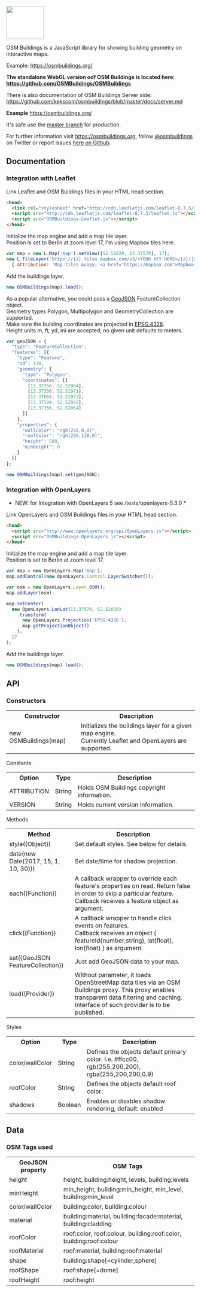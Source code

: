 
<img src="https://osmbuildings.org/logo.svg" width="100" height="88">

OSM Buildings is a JavaScript library for showing building geometry on interactive maps.

Example: https://osmbuildings.org/

**The standalone WebGL version odf OSM Buildings is located here: https://github.com/OSMBuildings/OSMBuildings**

There is also documentation of OSM Buildings Server side:
https://github.com/kekscom/osmbuildings/blob/master/docs/server.md

**Example** https://osmbuildings.org/

It's safe use the [master branch](https://github.com/kekscom/osmbuildings/tree/master/dist/) for production.

For further information visit https://osmbuildings.org, follow [@osmbuildings](https://twitter.com/osmbuildings/) on Twitter or report issues [here on Github](https://github.com/kekscom/osmbuildings/issues/).


## Documentation

### Integration with Leaflet

Link Leaflet and OSM Buildings files in your HTML head section.

~~~ html
<head>
  <link rel="stylesheet" href="http://cdn.leafletjs.com/leaflet-0.7.3/leaflet.css">
  <script src="http://cdn.leafletjs.com/leaflet-0.7.3/leaflet.js"></script>
  <script src="OSMBuildings-Leaflet.js"></script>
</head>
~~~

Initialize the map engine and add a map tile layer.<br>
Position is set to Berlin at zoom level 17, I'm using Mapbox tiles here.

~~~ javascript
var map = new L.Map('map').setView([52.52020, 13.37570], 17);
new L.TileLayer('https://{s}.tiles.mapbox.com/v3/<YOUR KEY HERE>/{z}/{x}/{y}.png',
  { attribution: 'Map tiles &copy; <a href="https://mapbox.com">Mapbox</a>', maxZoom: 17 }).addTo(map);
~~~

Add the buildings layer.

~~~ javascript
new OSMBuildings(map).load();
~~~

As a popular alternative, you could pass a <a href="http://www.geojson.org/geojson-spec.html">GeoJSON</a> FeatureCollection object.<br>
Geometry types Polygon, Multipolygon and GeometryCollection are supported.<br>
Make sure the building coordinates are projected in <a href="http://spatialreference.org/ref/epsg/4326/">EPSG:4326</a>.<br>
Height units m, ft, yd, mi are accepted, no given unit defaults to meters.

~~~ javascript
var geoJSON = {
  "type": "FeatureCollection",
  "features": [{
    "type": "Feature",
    "id": 134,
    "geometry": {
      "type": "Polygon",
      "coordinates": [[
        [13.37356, 52.52064],
        [13.37350, 52.51971],
        [13.37664, 52.51973],
        [13.37594, 52.52062],
        [13.37356, 52.52064]
      ]]
    },
    "properties": {
      "wallColor": "rgb(255,0,0)",
      "roofColor": "rgb(255,128,0)",
      "height": 500,
      "minHeight": 0
    }
  }]
};

new OSMBuildings(map).set(geoJSON);
~~~


### Integration with OpenLayers

* NEW: for Integration with OpenLayers 5 see /tests/openlayers-5.3.0 *

Link OpenLayers and OSM Buildings files in your HTML head section.

~~~ html
<head>
  <script src="http://www.openlayers.org/api/OpenLayers.js"></script>
  <script src="OSMBuildings-OpenLayers.js"></script>
</head>
~~~

Initialize the map engine and add a map tile layer.<br>
Position is set to Berlin at zoom level 17.

~~~ javascript
var map = new OpenLayers.Map('map');
map.addControl(new OpenLayers.Control.LayerSwitcher());

var osm = new OpenLayers.Layer.OSM();
map.addLayer(osm);

map.setCenter(
  new OpenLayers.LonLat(13.37570, 52.52020)
    .transform(
      new OpenLayers.Projection('EPSG:4326'),
      map.getProjectionObject()
    ),
  17
);
~~~

Add the buildings layer.

~~~ javascript
new OSMBuildings(map).load();
~~~


## API

### Constructors

<table>
<tr>
<th>Constructor</th>
<th>Description</th>
</tr>

<tr>
<td>new OSMBuildings(map)</td>
<td>Initializes the buildings layer for a given map engine.<br>
Currently Leaflet and OpenLayers are supported.</td>
</tr>
</table>

Constants

<table>
<tr>
<th>Option</th>
<th>Type</th>
<th>Description</th>
</tr>

<tr>
<td>ATTRIBUTION</td>
<td>String</td>
<td>Holds OSM Buildings copyright information.</td>
</tr>

<tr>
<td>VERSION</td>
<td>String</td>
<td>Holds current version information.</td>
</tr>
</table>

Methods

<table>
<tr>
<th>Method</th>
<th>Description</th>
</tr>

<tr>
<td>style({Object})</td>
<td>Set default styles. See below for details.</td>
</tr>

<tr>
<td>date(new Date(2017, 15, 1, 10, 30)))</td>
<td>Set date/time for shadow projection.</td>
</tr>

<tr>
<td>each({Function})</td>
<td>A callback wrapper to override each feature's properties on read. Return false in order to skip a particular feature.<br>
Callback receives a feature object as argument.</td>
</tr>

<tr>
<td>click({Function})</td>
<td>A callback wrapper to handle click events on features.<br>
Callback receives an object { featureId{number,string}, lat{float}, lon{float} } as argument.</td>
</tr>

<tr>
<td>set({GeoJSON FeatureCollection})</td>
<td>Just add GeoJSON data to your map.</td>
</tr>

<tr>
<td>load({Provider})</td>
<td>Without parameter, it loads OpenStreetMap data tiles via an OSM Buildings proxy. This proxy enables transparent data filtering and caching.
Interface of such provider is to be published.</td>
</tr>
</table>

Styles

<table>
<tr>
<th>Option</th>
<th>Type</th>
<th>Description</th>
</tr>

<tr>
<td>color/wallColor</td>
<td>String</td>
<td>Defines the objects default primary color. I.e. #ffcc00, rgb(255,200,200), rgba(255,200,200,0.9)</td>
</tr>

<tr>
<td>roofColor</td>
<td>String</td>
<td>Defines the objects default roof color.</td>
</tr>

<tr>
<td>shadows</td>
<td>Boolean</td>
<td>Enables or disables shadow rendering, default: enabled</td>
</tr>
</table>


## Data

### OSM Tags used

<table>
<tr>
<th>GeoJSON property</th>
<th>OSM Tags</th>
</tr>

<tr>
<td>height</td>
<td>height, building:height, levels, building:levels</td>
</tr>

<tr>
<td>minHeight</td>
<td>min_height, building:min_height, min_level, building:min_level</td>
</tr>

<tr>
<td>color/wallColor</td>
<td>building:color, building:colour</td>
</tr>

<tr>
<td>material</td>
<td>building:material, building:facade:material, building:cladding</td>
</tr>

<tr>
<td>roofColor</td>
<td>roof:color, roof:colour, building:roof:color, building:roof:colour</td>
</tr>

<tr>
<td>roofMaterial</td>
<td>roof:material, building:roof:material</td>
</tr>

<tr>
<td>shape</td>
<td>building:shape[=cylinder,sphere]</td>
</tr>

<tr>
<td>roofShape</td>
<td>roof:shape[=dome]</td>
</tr>

<tr>
<td>roofHeight</td>
<td>roof:height</td>
</tr>
</table>
